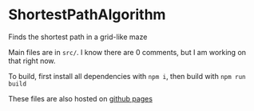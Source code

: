 # ShortestPathAlgorithm
Finds the shortest path in a grid-like maze

Main files are in `src/`. I know there are 0 comments, but I am working on that right now.


To build, first install all dependencies with `npm i`, then build with `npm run build`

These files are also hosted on [github pages](https://martingithuber.github.io/ShortestPathAlgorithm/)
